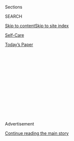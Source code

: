 <div id="app">

<div>

<div>

<div>

<div class="NYTAppHideMasthead css-1q2w90k e1suatyy0">

<div class="section css-ui9rw0 e1suatyy2">

<div class="css-eph4ug er09x8g0">

<div class="css-6n7j50">

</div>

<span class="css-1dv1kvn">Sections</span>

<div class="css-10488qs">

<span class="css-1dv1kvn">SEARCH</span>

</div>

[Skip to content](#site-content)[Skip to site
index](#site-index)

</div>

<div id="masthead-section-label" class="css-1wr3we4 eaxe0e00">

[Self-Care](https://www.nytimes3xbfgragh.onion/section/style/self-care/)

</div>

<div class="css-10698na e1huz5gh0">

</div>

</div>

<div id="masthead-bar-one" class="section hasLinks css-15hmgas e1csuq9d3">

<div class="css-uqyvli e1csuq9d0">

</div>

<div class="css-1uqjmks e1csuq9d1">

</div>

<div class="css-9e9ivx">

[](https://myaccount.nytimes3xbfgragh.onion/auth/login?response_type=cookie&client_id=vi)

</div>

<div class="css-1bvtpon e1csuq9d2">

[Today’s
Paper](https://www.nytimes3xbfgragh.onion/section/todayspaper)

</div>

</div>

</div>

</div>

<div data-aria-hidden="false">

<div id="site-content" data-role="main">

<div>

<div class="css-1aor85t" style="opacity:0.000000001;z-index:-1;visibility:hidden">

<div class="css-1hqnpie">

<div class="css-epjblv">

<span class="css-17xtcya">[Self-Care](/section/style/self-care/)</span><span class="css-x15j1o">|</span><span class="css-fwqvlz">What
Are the Benefits of
Probiotics?</span>

</div>

<div class="css-k008qs">

<div class="css-1iwv8en">

<span class="css-18z7m18"></span>

<div>

</div>

</div>

<span class="css-1n6z4y">https://nyti.ms/2QVrPf9</span>

<div class="css-1705lsu">

<div class="css-4xjgmj">

<div class="css-4skfbu" data-role="toolbar" data-aria-label="Social Media Share buttons, Save button, and Comments Panel with current comment count" data-testid="share-tools">

  - 
  - 
  - 
  - 
    
    <div class="css-6n7j50">
    
    </div>

  - 

</div>

</div>

</div>

</div>

</div>

</div>

<div id="NYT_TOP_BANNER_REGION" class="css-13pd83m">

</div>

<div id="top-wrapper" class="css-1sy8kpn">

<div id="top-slug" class="css-l9onyx">

Advertisement

</div>

[Continue reading the main
story](#after-top)

<div class="ad top-wrapper" style="text-align:center;height:100%;display:block;min-height:250px">

<div id="top" class="place-ad" data-position="top" data-size-key="top">

</div>

</div>

<div id="after-top">

</div>

</div>

<div>

<div id="sponsor-wrapper" class="css-1hyfx7x">

<div id="sponsor-slug" class="css-19vbshk">

Supported by

</div>

[Continue reading the main
story](#after-sponsor)

<div id="sponsor" class="ad sponsor-wrapper" style="text-align:center;height:100%;display:block">

</div>

<div id="after-sponsor">

</div>

</div>

<div class="css-186x18t">

SCAM OR NOT

</div>

<div class="css-1vkm6nb ehdk2mb0">

# What Are the Benefits of Probiotics?

</div>

Studies suggest that certain probiotics can help in certain contexts.
But you will need to do your research. We can
help.

<div class="css-79elbk" data-testid="photoviewer-wrapper">

<div class="css-z3e15g" data-testid="photoviewer-wrapper-hidden">

</div>

<div class="css-1a48zt4 ehw59r15" data-testid="photoviewer-children">

![<span class="css-cnj6d5 e1z0qqy90" itemprop="copyrightHolder"><span class="css-1ly73wi e1tej78p0">Credit...</span><span><span>Photo
Illustration by The New York Times; Getty Images
</span></span></span>](https://static01.graylady3jvrrxbe.onion/images/2019/12/01/fashion/27scam-probiotics-1/27scam-probiotics-1-articleLarge.jpg?quality=75&auto=webp&disable=upscale)

</div>

</div>

<div class="css-18e8msd">

<div class="css-vp77d3 epjyd6m0">

<div class="css-1baulvz">

By <span class="css-1baulvz last-byline" itemprop="name">Melinda Wenner
Moyer</span>

</div>

</div>

  - Nov. 27,
    2019

  - 
    
    <div class="css-4xjgmj">
    
    <div class="css-d8bdto" data-role="toolbar" data-aria-label="Social Media Share buttons, Save button, and Comments Panel with current comment count" data-testid="share-tools">
    
      - 
      - 
      - 
      - 
        
        <div class="css-6n7j50">
        
        </div>
    
      - 
    
    </div>
    
    </div>

</div>

</div>

<div class="section meteredContent css-1r7ky0e" name="articleBody" itemprop="articleBody">

<div class="css-1fanzo5 StoryBodyCompanionColumn">

<div class="css-53u6y8">

Walk into a health food store, or even a drugstore, and you’re likely to
find an entire aisle, maybe two, dedicated to probiotics. Probiotics are
live micro-organisms, usually bacteria, that provide health benefits
when consumed at appropriate doses.

According to some surveys, approximately [four
million](https://nccih.nih.gov/research/statistics/NHIS/2012/natural-products/biotics)
Americans take probiotics, which are available as pills, powders, foods
and drinks. Probiotics are a huge industry — at least a [$40 billion
dollar](https://www.zionmarketresearch.com/report/probiotics-market)
one, according to Zion Market Research — and popular brands
[sell](https://smile.amazon.com/s?k=probiotics) for 35 cents to $1 a
dose, with a shelf life of several months. ****

Proponents argue that they improve the composition of the gut
microbiome, which is involved in many aspects of health including
[immunity](https://www.ncbi.nlm.nih.gov/pubmed/27383981),
[metabolism](https://www.ncbi.nlm.nih.gov/pubmed/22674330) and
[mood](https://www.ncbi.nlm.nih.gov/pubmed/27814521).

Framed this way, probiotics may seem like a no-brainer. But before you
reach for your wallet, keep in mind that while many scientists and
doctors believe that probiotics have promise, they also say that a lot
of products on the market don’t live up to the hype.

</div>

</div>

<div class="css-1fanzo5 StoryBodyCompanionColumn">

<div class="css-53u6y8">

“The current evidence does not convince me to recommend probiotics for
any of my healthy patients,” said Dr. Pieter Cohen, an assistant
professor at Harvard Medical School and an internist at Cambridge Health
Alliance.

In a [review](https://www.ncbi.nlm.nih.gov/pubmed/29581563) of the
scientific literature on probiotics published in January 2019,
researchers concluded that “the benefits and feasibility of probiotic
consumption in healthy adults remain uncertain.” Recent research has
raised questions about how well probiotics are tested for safety, too.

-----

## Are there benefits to probiotics?

Some clinical studies suggest that certain probiotics can help in
certain contexts. According to the [American College of
Gastroenterology](https://gi.org/topics/probiotics-for-the-treatment-of-adult-gastrointestinal-disorders/),
the probiotic Bifidobacterium infantis 35624 can help treat irritable
bowel syndrome (I.B.S.), while Saccharomyces boulardii, a yeast, and
Lactobacillus rhamnosus GG can each reduce the risk of diarrhea in
adults taking antibiotics.

Specific probiotics have also been shown to help treat pouchitis,
ulcerative colitis,
[colic](https://www.cochrane.org/CD012473/BEHAV_probiotics-prevent-infantile-colic)
and infectious diarrhea, and to reduce the risk of developing
Clostridium difficile infections after taking antibiotics.

</div>

</div>

<div class="css-1fanzo5 StoryBodyCompanionColumn">

<div class="css-53u6y8">

To understand the various contexts in which probiotics could be useful,
check out [this
guide](http://www.usprobioticguide.com/PBCIntroduction.html?utm_source=intro_pg&utm_medium=civ&utm_campaign=USA_CHART)
recommended by Gregor Reid, a microbiologist and immunologist at Western
University in Ontario, Canada, and the former president of the
industry-funded **** International Scientific Association for Probiotics
and Prebiotics (ISAPP), although some products on the list are backed by
more research than others.

And no matter what the science says, probiotics sold as dietary
supplements are not disease-treating drugs. If companies want to market
their probiotics as medical treatments, they have to pursue
a[form](https://www.fda.gov/regulatory-information/search-fda-guidance-documents/early-clinical-trials-live-biotherapeutic-products-chemistry-manufacturing-and-control-information)
of Food and Drug Administration approval to market them as live
biotherapeutic products. Thus far, no probiotics [have been
given](https://www.fda.gov/news-events/press-announcements/statement-fda-commissioner-scott-gottlieb-md-advancing-science-and-regulation-live-microbiome-based)
this designation.

-----

## Are probiotics a scam?

With probiotics, details matter. It’s silly to walk into a drugstore,
grab a probiotic off the shelf and think it’s going to do you any good.

Be wary, too, of recommendations made by people who haven’t consulted
the scientific literature. “Don’t blindly trust a pharmacist, doctor,
health-food shop attendant or dietary book, as sadly, most are ill
informed,” Dr. Reid said.

But if a doctor you trust recommends a particular strain that has been
shown in clinical studies to help your condition, or if you have
identified a strain that is backed up by solid clinical research and
really want to give it a try, then sure, go ahead — after
double-checking with your doctor first. Don’t expect miracles, however.

</div>

</div>

<div class="css-1fanzo5 StoryBodyCompanionColumn">

<div class="css-53u6y8">

-----

## So what are the issues with probiotics?

There is still the question of whether some probiotics stick around long
enough in the body to do anything.

In a 2018
[study](https://linkinghub.elsevier.com/retrieve/pii/S0092-8674\(18\)31102-4)
published in Cell, a team of scientists gave [Supherb’s
Bio-25](https://www.supherb.co.il/en/it-works-naturally/probiotics-series/bio-25/),
a mixture of 11 bacterial strains commercially available in Israel, to
10 healthy people for four weeks and found that the probiotics passed
right through four of them.

This suggests that in some people, these strains “will not have an
effect,” said Eran Segal,<span class="css-8l6xbc evw5hdy0"> </span>a
computational biologist at the Weizmann Institute of Science in Israel
and a co-author of the study.

Studies aside, though, the other major problem with probiotics is that
they may not contain what they say they do. In the United States, the
F.D.A. regulates most probiotics as dietary supplements, which means
that their manufacturing and quality-control standards are far less
stringent than standards for prescription and over-the-counter drugs.

In a 2016
[study](https://www.ncbi.nlm.nih.gov/pmc/articles/PMC4916961/),
researchers at the University of California-Davis and other institutions
used DNA analysis to compare the bacterial strains listed on the labels
of 16 commercially available probiotics with what the products actually
had in them.

</div>

</div>

<div class="css-1fanzo5 StoryBodyCompanionColumn">

<div class="css-53u6y8">

The researchers found that only one of the 16 products contained the
strains listed on the label; some had entirely different bacterial
species. Good quality control matters: In 2014, a premature baby
[died](https://www.ncbi.nlm.nih.gov/pmc/articles/PMC4584706/) from what
was believed to be mold contamination in a probiotic supplement.

Moreover, some probiotics don’t even say what strains they purportedly
contain or how many colony-forming units are in each dose (a measure of
how many viable bacteria each dose contains), because the F.D.A. doesn’t
require it.

As a result, consumers “need to do a lot of homework,” Dr. Reid said, in
order to make informed decisions. They will need to hunt for brands that
include this information on the label, and cross-reference the labels
with their doctors’ recommendations or published research. Ideally, they
should take the dose shown to work in clinical
studies.

-----

</div>

</div>

<div id="is-this-a-scam" class="section interactive-content interactive-size-scoop css-m2zfm8" data-id="100000006519225">

## Is This A Scam?

<div class="css-17ih8de interactive-body" data-sourceid="100000006519225">

<div class="g-story g-freebird g-max-limit" data-preview-slug="2019-03-10-vi-freebird">

</div>

<div id="is-this-a-scam">

### Is ...

<div class="g-scams">

<span class="g-scam">
[](https://www.nytimes3xbfgragh.onion/2019/10/16/style/self-care/celery-juice-benefits.html)</span>

Celery Juice

<span class="g-comma"></span>

,

<span class="g-scam">
[](https://www.nytimes3xbfgragh.onion/2019/10/16/style/self-care/kombucha-benefits.html)</span>

Kombucha

<span class="g-comma"></span>

,

<span class="g-scam">
[](https://www.nytimes3xbfgragh.onion/2019/10/16/style/self-care/activated-charcoal-benefits.html)</span>

Activated Charcoal

<span class="g-comma"></span>

,

<span class="g-scam">
[](https://www.nytimes3xbfgragh.onion/2019/10/16/style/self-care/cbd-oil-benefits.html)</span>

CBD

<span class="g-comma"></span>

,

<span class="g-scam">
[](https://www.nytimes3xbfgragh.onion/2019/10/16/style/self-care/turmeric-benefits.html)</span>

Turmeric

<span class="g-comma"></span>

,

<span class="g-scam">
[](https://www.nytimes3xbfgragh.onion/2019/11/01/style/self-care/fish-oil-benefits.html)</span>

Fish Oil

<span class="g-comma"></span>

,

<span class="g-scam">
[](https://www.nytimes3xbfgragh.onion/2019/11/15/style/chlorophyll-benefits.html)</span>

Chlorophyll

<span class="g-comma"></span>

,

<span class="g-scam">
[](https://www.nytimes3xbfgragh.onion/2019/11/23/style/self-care/intermittent-fasting-benefits.html)</span>

Intermittent Fasting

<span class="g-comma"></span>

,

<span class="g-scam">
[](https://www.nytimes3xbfgragh.onion/2020/01/02/style/self-care/keto-diet-explained-benefits.html)</span>

The Keto Diet

<span class="g-comma"></span>

,

<span class="g-scam">
[](https://www.nytimes3xbfgragh.onion/2019/11/27/style/self-care/probiotics-benefits.html)</span>

Probiotics

<span class="g-comma"></span>

,

<span class="g-scam">
[](https://www.nytimes3xbfgragh.onion/2019/11/09/style/self-care/collagen-benefits.html)</span>

Collagen

<span class="g-comma"></span>

,

<span class="g-scam">
[](https://www.nytimes3xbfgragh.onion/2020/02/13/style/self-care/coffee-benefits.html)</span>

Coffee

<span class="g-comma"></span>

,

</div>

### A Scam?

<div id="g-tagline-wrap">

Facts about wellness.

Will these trends change your life — or

take your money?

</div>

</div>

</div>

</div>

<div class="css-1fanzo5 StoryBodyCompanionColumn">

<div class="css-53u6y8">

-----

</div>

</div>

<div class="css-1fanzo5 StoryBodyCompanionColumn">

<div class="css-53u6y8">

## What about taking probiotics in food?

[The guide
recommended](http://www.usprobioticguide.com/PBCFunctionalFoods.html?utm_source=funcfood_ind&utm_medium=civ&utm_campaign=USA_CHART)
by Dr. Reid mentions a handful of foods that have been shown to provide
benefits: some Activia, Goodbelly, DanActive and Yakult drinks and a few
infant formulas.

Keep in mind that some yogurts and fermented foods don’t contain live
micro-organisms, and that even when they do, these bacteria may not do
anything useful.

“Unfortunately, misuse of the term ‘probiotic’ has also become a major
issue, with many products exploiting the term without meeting the
requisite criteria,” according to a 2014 ISAPP
[consensus](https://www.nature.com/articles/nrgastro.2014.66) statement
published in the journal Gastroenterology &
Hepatology.<span class="css-8l6xbc evw5hdy0"> </span>

-----

## What about taking probiotics after a course of antibiotics?

Some doctors recommend taking probiotics after a course of antibiotics
as a way of jump-starting microbial regrowth in the gut, but a
[study](https://linkinghub.elsevier.com/retrieve/pii/S0092-8674\(18\)31108-5)
in Cell questioned the wisdom of that practice.

Researchers found that the same probiotic mixture, Bio-25, colonized the
guts of a small group of healthy people who had recently taken
antibiotics, but that those who took Bio-25 then regrew their normal gut
bacteria more slowly than people who didn’t take Bio-25.

</div>

</div>

<div class="css-1fanzo5 StoryBodyCompanionColumn">

<div class="css-53u6y8">

The Cell ** studies were small, though, and their findings apply only to
the Bio-25 product; no one knows whether other strains have similar
effects.

And this brings up another important point: Every probiotic strain is
different, and one strain’s effects have no bearing on others. Put
another way, probiotics “cannot be generalized,” Dr. Reid said.

-----

## Why aren’t doctors convinced of the benefits of probiotics?

It takes time, not to mention lots of money, to amass the evidence
needed to blanket-recommend a product for a large swath of the
population. (After all, doctors [still
argue](https://annals.org/aim/fullarticle/1789253/enough-enough-stop-wasting-money-vitamin-mineral-supplements)
over whether healthy people should take multivitamins.)

Thus far, many clinical studies on probiotics have been small, poorly
designed or difficult to interpret. Many have focused on short-term
outcomes, rather than looking at long-term effects (in part because
long-term trials are so expensive).

Moreover, a 2018 [systematic
review](https://www.ncbi.nlm.nih.gov/pubmed/30014150) published in the
Annals of Internal Medicine found that probiotic trials often do not
report adequate safety data, particularly when it comes to potential
side effects, which raises questions about whether probiotics are as
safe as they have been made out to be.

</div>

</div>

<div class="css-1fanzo5 StoryBodyCompanionColumn">

<div class="css-53u6y8">

Among other things, Dr. Cohen wrote in a 2018
[editorial](https://jamanetwork.com/journals/jamainternalmedicine/article-abstract/2702973),
since probiotics are live organisms, they could potentially spread
dangerous antibiotic resistance genes among people’s gut bacteria —
although, thankfully, there is [no
evidence](https://www.ncbi.nlm.nih.gov/pubmed/19997864) that this has
happened in humans.

Still, if one thing is clear about probiotics, it is that we need more
high-quality research to determine how safe and effective the products
on store shelves
are.

</div>

</div>

<div id="XX-scam-horizontal-rule" class="section interactive-content interactive-size-scoop css-1fwl6kh" data-id="100000006520452">

<div class="css-17ih8de interactive-body" data-sourceid="100000006520452">

</div>

</div>

<div class="css-1fanzo5 StoryBodyCompanionColumn">

<div class="css-53u6y8">

</div>

</div>

</div>

<div>

</div>

<div>

</div>

<div>

</div>

<div>

<div id="bottom-wrapper" class="css-1ede5it">

<div id="bottom-slug" class="css-l9onyx">

Advertisement

</div>

[Continue reading the main
story](#after-bottom)

<div id="bottom" class="ad bottom-wrapper" style="text-align:center;height:100%;display:block;min-height:90px">

</div>

<div id="after-bottom">

</div>

</div>

</div>

</div>

</div>

## Site Index

<div>

</div>

## Site Information Navigation

  - [© <span>2020</span> <span>The New York Times
    Company</span>](https://help.nytimes3xbfgragh.onion/hc/en-us/articles/115014792127-Copyright-notice)

<!-- end list -->

  - [NYTCo](https://www.nytco.com/)
  - [Contact
    Us](https://help.nytimes3xbfgragh.onion/hc/en-us/articles/115015385887-Contact-Us)
  - [Work with us](https://www.nytco.com/careers/)
  - [Advertise](https://nytmediakit.com/)
  - [T Brand Studio](http://www.tbrandstudio.com/)
  - [Your Ad
    Choices](https://www.nytimes3xbfgragh.onion/privacy/cookie-policy#how-do-i-manage-trackers)
  - [Privacy](https://www.nytimes3xbfgragh.onion/privacy)
  - [Terms of
    Service](https://help.nytimes3xbfgragh.onion/hc/en-us/articles/115014893428-Terms-of-service)
  - [Terms of
    Sale](https://help.nytimes3xbfgragh.onion/hc/en-us/articles/115014893968-Terms-of-sale)
  - [Site
    Map](https://spiderbites.nytimes3xbfgragh.onion)
  - [Help](https://help.nytimes3xbfgragh.onion/hc/en-us)
  - [Subscriptions](https://www.nytimes3xbfgragh.onion/subscription?campaignId=37WXW)

</div>

</div>

</div>

</div>
